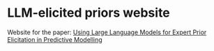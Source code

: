 # LLM-elicited priors website

Website for the paper: [Using Large Language Models for Expert Prior Elicitation in Predictive Modelling](https://arxiv.org/abs/2411.17284)